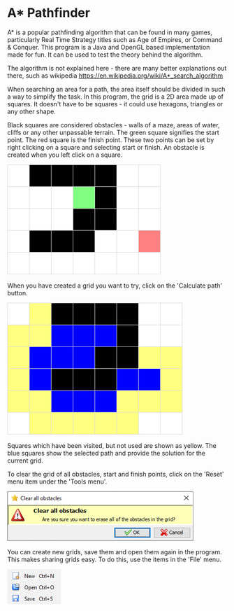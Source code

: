# A* Pathfinder
A* is a popular pathfinding algorithm that can be found in many games, particularly Real Time Strategy titles such as Age of Empires, 
or Command & Conquer. This program is a Java and OpenGL based implementation made for fun. It can be used to test the theory behind the algorithm. 

The algorithm is not explained here - there are many better explanations out there, such as wikipedia <a 
href="https://en.wikipedia.org/wiki/A*_search_algorithm">https://en.wikipedia.org/wiki/A*_search_algorithm</a>

When searching an area for a path, the area itself should be divided in such a way to simplify the task. In this program, the grid
 is a 2D area made up of squares. It doesn't have to be squares - it could use hexagons, triangles or any other shape.

Black squares are considered obstacles - walls of a maze, areas of water, cliffs or any other unpassable terrain. The green
 square signifies the start point. The red square is the finish point. These two points can be set by right clicking on a square
 and selecting start or finish. An obstacle is created when you left click on a square.

<img src="Application\Help\start.png" />
 
When you have created a grid you want to try, click on the 'Calculate path' button.  

<img src="Application\Help\solution.png" />

Squares which have been visited, but not used are shown as yellow. The blue squares show the selected path and 
provide the solution for the current grid. 

To clear the grid of all obstacles, start and finish points, click on the 'Reset' menu item under the 'Tools menu'.

<img src="Application\Help\reset.png" />

You can create new grids, save them and open them again in the program. This makes sharing grids easy. To do 
this, use the items in the 'File' menu.

<img src="Application\Help\menu.png" />
</html>